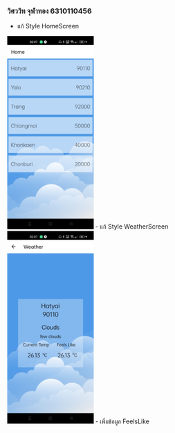 ### วิศววิท จุฬาทอง 6310110456

- แก้ Style HomeScreen
<img src="./screenshot1.jpg" alt="Home" width="200"/>
- แก้ Style WeatherScreen
<img src="./screenshot2.jpg" alt="Weather" width="200"/>
- เพิ่มข้อมูล FeelsLike